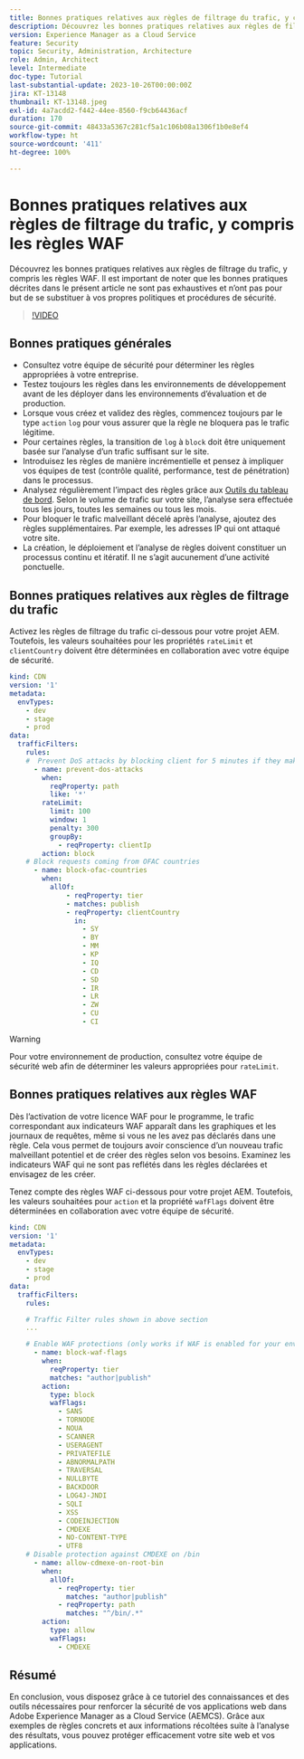```yaml
---
title: Bonnes pratiques relatives aux règles de filtrage du trafic, y compris les règles WAF
description: Découvrez les bonnes pratiques relatives aux règles de filtrage du trafic, y compris les règles WAF.
version: Experience Manager as a Cloud Service
feature: Security
topic: Security, Administration, Architecture
role: Admin, Architect
level: Intermediate
doc-type: Tutorial
last-substantial-update: 2023-10-26T00:00:00Z
jira: KT-13148
thumbnail: KT-13148.jpeg
exl-id: 4a7acdd2-f442-44ee-8560-f9cb64436acf
duration: 170
source-git-commit: 48433a5367c281cf5a1c106b08a1306f1b0e8ef4
workflow-type: ht
source-wordcount: '411'
ht-degree: 100%

---
```


# Bonnes pratiques relatives aux règles de filtrage du trafic, y compris les règles WAF

Découvrez les bonnes pratiques relatives aux règles de filtrage du trafic, y compris les règles WAF. Il est important de noter que les bonnes pratiques décrites dans le présent article ne sont pas exhaustives et n’ont pas pour but de se substituer à vos propres politiques et procédures de sécurité.

>[!VIDEO](https://video.tv.adobe.com/v/3425408?quality=12&learn=on)

## Bonnes pratiques générales

- Consultez votre équipe de sécurité pour déterminer les règles appropriées à votre entreprise.
- Testez toujours les règles dans les environnements de développement avant de les déployer dans les environnements d’évaluation et de production.
- Lorsque vous créez et validez des règles, commencez toujours par le type `action` `log` pour vous assurer que la règle ne bloquera pas le trafic légitime.
- Pour certaines règles, la transition de `log` à `block` doit être uniquement basée sur l’analyse d’un trafic suffisant sur le site.
- Introduisez les règles de manière incrémentielle et pensez à impliquer vos équipes de test (contrôle qualité, performance, test de pénétration) dans le processus.
- Analysez régulièrement l’impact des règles grâce aux [Outils du tableau de bord](https://github.com/adobe/AEMCS-CDN-Log-Analysis-Tooling). Selon le volume de trafic sur votre site, l’analyse sera effectuée tous les jours, toutes les semaines ou tous les mois.
- Pour bloquer le trafic malveillant décelé après l’analyse, ajoutez des règles supplémentaires. Par exemple, les adresses IP qui ont attaqué votre site.
- La création, le déploiement et l’analyse de règles doivent constituer un processus continu et itératif. Il ne s’agit aucunement d’une activité ponctuelle.

## Bonnes pratiques relatives aux règles de filtrage du trafic

Activez les règles de filtrage du trafic ci-dessous pour votre projet AEM. Toutefois, les valeurs souhaitées pour les propriétés `rateLimit` et `clientCountry` doivent être déterminées en collaboration avec votre équipe de sécurité.

```yaml
kind: CDN
version: '1'
metadata:
  envTypes:
    - dev
    - stage
    - prod
data:
  trafficFilters:
    rules:
    #  Prevent DoS attacks by blocking client for 5 minutes if they make more than 100 requests in 1 second.
      - name: prevent-dos-attacks
        when:
          reqProperty: path
          like: '*'
        rateLimit:
          limit: 100
          window: 1
          penalty: 300
          groupBy:
            - reqProperty: clientIp
        action: block
    # Block requests coming from OFAC countries
      - name: block-ofac-countries
        when:
          allOf:
              - reqProperty: tier
              - matches: publish
              - reqProperty: clientCountry
                in:
                  - SY
                  - BY
                  - MM
                  - KP
                  - IQ
                  - CD
                  - SD
                  - IR
                  - LR
                  - ZW
                  - CU
                  - CI
```

>[!WARNING]
>
>Pour votre environnement de production, consultez votre équipe de sécurité web afin de déterminer les valeurs appropriées pour `rateLimit`.

## Bonnes pratiques relatives aux règles WAF

Dès l’activation de votre licence WAF pour le programme, le trafic correspondant aux indicateurs WAF apparaît dans les graphiques et les journaux de requêtes, même si vous ne les avez pas déclarés dans une règle. Cela vous permet de toujours avoir conscience d’un nouveau trafic malveillant potentiel et de créer des règles selon vos besoins. Examinez les indicateurs WAF qui ne sont pas reflétés dans les règles déclarées et envisagez de les créer.

Tenez compte des règles WAF ci-dessous pour votre projet AEM. Toutefois, les valeurs souhaitées pour `action` et la propriété `wafFlags` doivent être déterminées en collaboration avec votre équipe de sécurité.

```yaml
kind: CDN
version: '1'
metadata:
  envTypes:
    - dev
    - stage
    - prod
data:
  trafficFilters:
    rules:

    # Traffic Filter rules shown in above section
    ...

    # Enable WAF protections (only works if WAF is enabled for your environment)
      - name: block-waf-flags
        when:
          reqProperty: tier
          matches: "author|publish"
        action:
          type: block
          wafFlags:
            - SANS
            - TORNODE
            - NOUA
            - SCANNER
            - USERAGENT
            - PRIVATEFILE
            - ABNORMALPATH
            - TRAVERSAL
            - NULLBYTE
            - BACKDOOR
            - LOG4J-JNDI
            - SQLI
            - XSS
            - CODEINJECTION
            - CMDEXE
            - NO-CONTENT-TYPE
            - UTF8
    # Disable protection against CMDEXE on /bin
      - name: allow-cdmexe-on-root-bin
        when:
          allOf:
            - reqProperty: tier
              matches: "author|publish"
            - reqProperty: path
              matches: "^/bin/.*"
        action:
          type: allow
          wafFlags:
            - CMDEXE
```

## Résumé

En conclusion, vous disposez grâce à ce tutoriel des connaissances et des outils nécessaires pour renforcer la sécurité de vos applications web dans Adobe Experience Manager as a Cloud Service (AEMCS). Grâce aux exemples de règles concrets et aux informations récoltées suite à l’analyse des résultats, vous pouvez protéger efficacement votre site web et vos applications.



